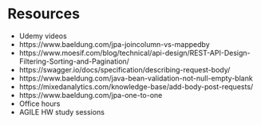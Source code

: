 <h1>Resources</h1>
<ul>
<li>Udemy videos</li>
<li>https://www.baeldung.com/jpa-joincolumn-vs-mappedby</li>
<li>https://www.moesif.com/blog/technical/api-design/REST-API-Design-Filtering-Sorting-and-Pagination/</li>
<li>https://swagger.io/docs/specification/describing-request-body/</li>
<li>https://www.baeldung.com/java-bean-validation-not-null-empty-blank</li>
<li>https://mixedanalytics.com/knowledge-base/add-body-post-requests/</li>
<li>https://www.baeldung.com/jpa-one-to-one</li>
<li>Office hours</li>
<li>AGILE HW study sessions</li>
</ul>
